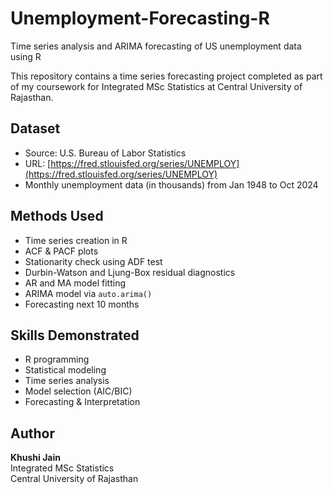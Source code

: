 # Unemployment-Forecasting-R
Time series analysis and ARIMA forecasting of US unemployment data using R

This repository contains a time series forecasting project completed as part of my coursework for Integrated MSc Statistics at Central University of Rajasthan.


## Dataset
- Source: U.S. Bureau of Labor Statistics  
- URL: [https://fred.stlouisfed.org/series/UNEMPLOY](https://fred.stlouisfed.org/series/UNEMPLOY)  
- Monthly unemployment data (in thousands) from Jan 1948 to Oct 2024

## Methods Used
- Time series creation in R
- ACF & PACF plots
- Stationarity check using ADF test
- Durbin-Watson and Ljung-Box residual diagnostics
- AR and MA model fitting
- ARIMA model via `auto.arima()`
- Forecasting next 10 months

## Skills Demonstrated
- R programming
- Statistical modeling
- Time series analysis
- Model selection (AIC/BIC)
- Forecasting & Interpretation

## Author
**Khushi Jain**  
Integrated MSc Statistics  
Central University of Rajasthan
